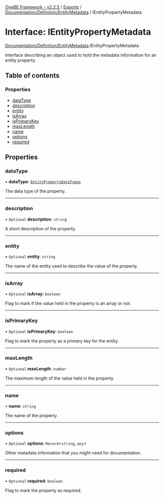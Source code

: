 [OneBE Framework - v2.2.5](../README.md) / [Exports](../modules.md) / [Documentation/Definition/EntityMetadata](../modules/Documentation_Definition_EntityMetadata.md) / IEntityPropertyMetadata

# Interface: IEntityPropertyMetadata

[Documentation/Definition/EntityMetadata](../modules/Documentation_Definition_EntityMetadata.md).IEntityPropertyMetadata

Interface describing an object used to hold the metadata information
for an entity property.

## Table of contents

### Properties

- [dataType](Documentation_Definition_EntityMetadata.IEntityPropertyMetadata.md#datatype)
- [description](Documentation_Definition_EntityMetadata.IEntityPropertyMetadata.md#description)
- [entity](Documentation_Definition_EntityMetadata.IEntityPropertyMetadata.md#entity)
- [isArray](Documentation_Definition_EntityMetadata.IEntityPropertyMetadata.md#isarray)
- [isPrimaryKey](Documentation_Definition_EntityMetadata.IEntityPropertyMetadata.md#isprimarykey)
- [maxLength](Documentation_Definition_EntityMetadata.IEntityPropertyMetadata.md#maxlength)
- [name](Documentation_Definition_EntityMetadata.IEntityPropertyMetadata.md#name)
- [options](Documentation_Definition_EntityMetadata.IEntityPropertyMetadata.md#options)
- [required](Documentation_Definition_EntityMetadata.IEntityPropertyMetadata.md#required)

## Properties

### dataType

• **dataType**: [`EntityPropertyDataTypes`](../enums/Documentation_Definition_DataTypes.EntityPropertyDataTypes.md)

The data type of the property.

___

### description

• `Optional` **description**: `string`

A short description of the property.

___

### entity

• `Optional` **entity**: `string`

The name of the entity used to describe the value of the property.

___

### isArray

• `Optional` **isArray**: `boolean`

Flag to mark if the value held in the property is an array or not.

___

### isPrimaryKey

• `Optional` **isPrimaryKey**: `boolean`

Flag to mark the property as a primary key for the entity.

___

### maxLength

• `Optional` **maxLength**: `number`

The maximum length of the value held in the property.

___

### name

• **name**: `string`

The name of the property.

___

### options

• `Optional` **options**: `Record`<`string`, `any`\>

Other metadata information that you might need for documentation.

___

### required

• `Optional` **required**: `boolean`

Flag to mark the property as required.
